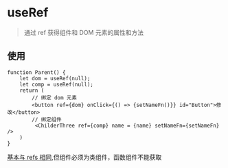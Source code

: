 
# useRef
> 通过 ref 获得组件和 DOM 元素的属性和方法

## 使用

```
function Parent() {
    let dom = useRef(null);
    let comp = useRef(null);
    return (
        // 绑定 dom 元素
        <button ref={dom} onClick={() => {setNameFn()}} id="Button">修改</button>
        // 绑定组件
         <ChilderThree ref={comp} name = {name} setNameFn={setNameFn} />
    )
}
```

[基本与 refs 相同](https://www.tomz.club/blog/md/Browser/React/2020-10/201002.md),但组件必须为类组件，函数组件不能获取